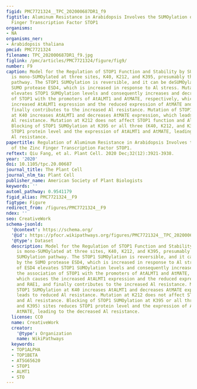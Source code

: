 ```yaml
---
figid: PMC7721324__TPC_202000687DR1_f9
figtitle: Aluminum Resistance in Arabidopsis Involves the SUMOylation of the Zinc
  Finger Transcription Factor STOP1
organisms:
- NA
organisms_ner:
- Arabidopsis thaliana
pmcid: PMC7721324
filename: TPC_202000687DR1_f9.jpg
figlink: /pmc/articles/PMC7721324/figure/fig9/
number: F9
caption: Model for the Regulation of STOP1 Function and Stability by SUMOylation.STOP1
  is mono-SUMOylated at three sites, K40, K212, and K395, presumably through the SUMOylation
  pathway. The STOP1 SUMOylation is reversible, and it can be deSUMOylated by the
  SUMO protease ESD4, which is increased in response to Al stress. Mutation of ESD4
  elevates STOP1 SUMOylation levels and consequently increases and decreases the association
  of STOP1 with the promoters of AtALMT1 and AtMATE, respectively, which causes the
  increased AtALMT1 expression and the reduced expression of AtMATE and RAE1, and
  finally contributes to the increased Al resistance. Mutation of STOP1 SUMOylation
  at K40 increases AtALMT1 and decreases AtMATE expression, which leads to reduced
  Al resistance. Mutation at K212 does not affect STOP1 function and Al resistance.
  Blocking of STOP1 SUMOylation at K395 or all three (K40, K212, and K395) sites reduces
  STOP1 protein level and the expression of AtALMT1 and AtMATE, leading to the decreased
  Al resistance.
papertitle: Regulation of Aluminum Resistance in Arabidopsis Involves the SUMOylation
  of the Zinc Finger Transcription Factor STOP1.
reftext: Qiu Fang, et al. Plant Cell. 2020 Dec;32(12):3921-3938.
year: '2020'
doi: 10.1105/tpc.20.00687
journal_title: The Plant Cell
journal_nlm_ta: Plant Cell
publisher_name: American Society of Plant Biologists
keywords: ''
automl_pathway: 0.9541179
figid_alias: PMC7721324__F9
figtype: Figure
redirect_from: /figures/PMC7721324__F9
ndex: ''
seo: CreativeWork
schema-jsonld:
  '@context': https://schema.org/
  '@id': https://pfocr.wikipathways.org/figures/PMC7721324__TPC_202000687DR1_f9.html
  '@type': Dataset
  description: Model for the Regulation of STOP1 Function and Stability by SUMOylation.STOP1
    is mono-SUMOylated at three sites, K40, K212, and K395, presumably through the
    SUMOylation pathway. The STOP1 SUMOylation is reversible, and it can be deSUMOylated
    by the SUMO protease ESD4, which is increased in response to Al stress. Mutation
    of ESD4 elevates STOP1 SUMOylation levels and consequently increases and decreases
    the association of STOP1 with the promoters of AtALMT1 and AtMATE, respectively,
    which causes the increased AtALMT1 expression and the reduced expression of AtMATE
    and RAE1, and finally contributes to the increased Al resistance. Mutation of
    STOP1 SUMOylation at K40 increases AtALMT1 and decreases AtMATE expression, which
    leads to reduced Al resistance. Mutation at K212 does not affect STOP1 function
    and Al resistance. Blocking of STOP1 SUMOylation at K395 or all three (K40, K212,
    and K395) sites reduces STOP1 protein level and the expression of AtALMT1 and
    AtMATE, leading to the decreased Al resistance.
  license: CC0
  name: CreativeWork
  creator:
    '@type': Organization
    name: WikiPathways
  keywords:
  - TOP1ALPHA
  - TOP1BETA
  - AT5G65620
  - STOP1
  - ALMT1
  - STO
---
```

